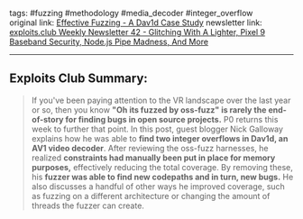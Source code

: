 tags: #fuzzing #methodology #media_decoder #integer_overflow  
original link:  [Effective Fuzzing - A Dav1d Case Study](https://googleprojectzero.blogspot.com/2024/10/effective-fuzzing-dav1d-case-study.html?m=1&ref=blog.exploits.club)
newsletter link: [exploits.club Weekly Newsletter 42 - Glitching With A Lighter, Pixel 9 Baseband Security, Node.js Pipe Madness, And More](https://blog.exploits.club/exploits-club-weekly-newsletter-42-glitching-with-a-lighter-pixel-9-baseband-security-node-js-pipe-madness-and-more/)

---
## Exploits Club Summary:
> If you've been paying attention to the VR landscape over the last year or so, then you know **"Oh its fuzzed by oss-fuzz" is rarely the end-of-story for finding bugs in open source projects.** P0 returns this week to further that point. In this post, guest blogger Nick Galloway explains how he was able to **find two integer overflows in Dav1d, an AV1 video decoder**. After reviewing the oss-fuzz harnesses, he realized **constraints had manually been put in place for memory purposes,** effectively reducing the total coverage. By removing these, his **fuzzer was able to find new codepaths and in turn, new bugs.** He also discusses a handful of other ways he improved coverage, such as fuzzing on a different architecture or changing the amount of threads the fuzzer can create.
